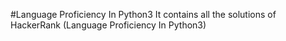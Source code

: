 #Language Proficiency In Python3
It contains all the solutions of HackerRank (Language Proficiency In Python3)

